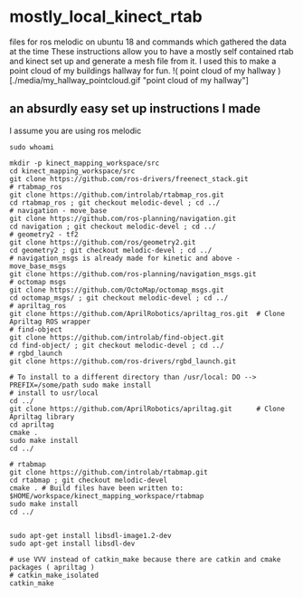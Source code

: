 # mostly_local_kinect_rtab

files for ros melodic on ubuntu 18 and commands which gathered the data at the time
These instructions allow you to have a mostly self contained rtab and kinect set up and generate a mesh file from it.
I used this to make a point cloud of my buildings hallway for fun.
!( point cloud of my hallway )[./media/my_hallway_pointcloud.gif "point cloud of my hallway"]

## an absurdly easy set up instructions I made
I assume you are using ros melodic
```
sudo whoami

mkdir -p kinect_mapping_workspace/src
cd kinect_mapping_workspace/src
git clone https://github.com/ros-drivers/freenect_stack.git
# rtabmap_ros
git clone https://github.com/introlab/rtabmap_ros.git
cd rtabmap_ros ; git checkout melodic-devel ; cd ../
# navigation - move_base
git clone https://github.com/ros-planning/navigation.git
cd navigation ; git checkout melodic-devel ; cd ../
# geometry2 - tf2
git clone https://github.com/ros/geometry2.git
cd geometry2 ; git checkout melodic-devel ; cd ../
# navigation_msgs is already made for kinetic and above - move_base_msgs
git clone https://github.com/ros-planning/navigation_msgs.git
# octomap msgs
git clone https://github.com/OctoMap/octomap_msgs.git
cd octomap_msgs/ ; git checkout melodic-devel ; cd ../
# apriltag_ros
git clone https://github.com/AprilRobotics/apriltag_ros.git  # Clone Apriltag ROS wrapper
# find-object
git clone https://github.com/introlab/find-object.git
cd find-object/ ; git checkout melodic-devel ; cd ../
# rgbd_launch
git clone https://github.com/ros-drivers/rgbd_launch.git

# To install to a different directory than /usr/local: DO --> PREFIX=/some/path sudo make install
# install to usr/local
cd ../
git clone https://github.com/AprilRobotics/apriltag.git      # Clone Apriltag library
cd apriltag
cmake .
sudo make install
cd ../

# rtabmap
git clone https://github.com/introlab/rtabmap.git
cd rtabmap ; git checkout melodic-devel
cmake . # Build files have been written to: $HOME/workspace/kinect_mapping_workspace/rtabmap
sudo make install
cd ../


sudo apt-get install libsdl-image1.2-dev
sudo apt-get install libsdl-dev

# use VVV instead of catkin_make because there are catkin and cmake packages ( apriltag )
# catkin_make_isolated
catkin_make
```



